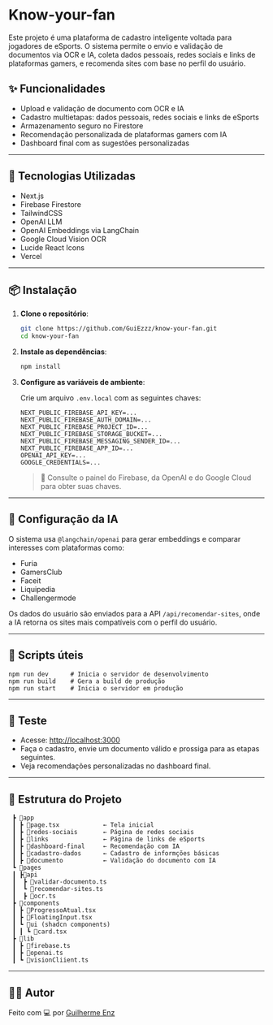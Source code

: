 # Know-your-fan

Este projeto é uma plataforma de cadastro inteligente voltada para jogadores de eSports. O sistema permite o envio e validação de documentos via OCR e IA, coleta dados pessoais, redes sociais e links de plataformas gamers, e recomenda sites com base no perfil do usuário.

## ✨ Funcionalidades

- Upload e validação de documento com OCR e IA  
- Cadastro multietapas: dados pessoais, redes sociais e links de eSports  
- Armazenamento seguro no Firestore  
- Recomendação personalizada de plataformas gamers com IA  
- Dashboard final com as sugestões personalizadas  

---

## 🚀 Tecnologias Utilizadas

- Next.js  
- Firebase Firestore  
- TailwindCSS  
- OpenAI LLM
- OpenAI Embeddings via LangChain  
- Google Cloud Vision OCR
- Lucide React Icons  
- Vercel

---

## 📦 Instalação

1. **Clone o repositório**:  
   ```bash
   git clone https://github.com/GuiEzzz/know-your-fan.git
   cd know-your-fan
   ```

2. **Instale as dependências**:  
   ```bash
   npm install
   ```

3. **Configure as variáveis de ambiente**:  

   Crie um arquivo `.env.local` com as seguintes chaves:

   ```env
   NEXT_PUBLIC_FIREBASE_API_KEY=...
   NEXT_PUBLIC_FIREBASE_AUTH_DOMAIN=...
   NEXT_PUBLIC_FIREBASE_PROJECT_ID=...
   NEXT_PUBLIC_FIREBASE_STORAGE_BUCKET=...
   NEXT_PUBLIC_FIREBASE_MESSAGING_SENDER_ID=...
   NEXT_PUBLIC_FIREBASE_APP_ID=...
   OPENAI_API_KEY=...
   GOOGLE_CREDENTIALS=...
   ```

   > 🔐 Consulte o painel do Firebase, da OpenAI e do Google Cloud para obter suas chaves.

---

## 🧠 Configuração da IA

O sistema usa `@langchain/openai` para gerar embeddings e comparar interesses com plataformas como:  
- Furia
- GamersClub  
- Faceit  
- Liquipedia  
- Challengermode  

Os dados do usuário são enviados para a API `/api/recomendar-sites`, onde a IA retorna os sites mais compatíveis com o perfil do usuário.

---

## 🔄 Scripts úteis

```ba
npm run dev      # Inicia o servidor de desenvolvimento
npm run build    # Gera a build de produção
npm run start    # Inicia o servidor em produção
```

---

## 🧪 Teste

- Acesse: [http://localhost:3000](http://localhost:3000)  
- Faça o cadastro, envie um documento válido e prossiga para as etapas seguintes.  
- Veja recomendações personalizadas no dashboard final.

---

## 📁 Estrutura do Projeto

```📦 src
 ┣ 📂app
 ┃ ┣ 📜page.tsx            ← Tela inicial
 ┃ ┣ 📂redes-sociais       ← Página de redes sociais
 ┃ ┣ 📂links               ← Página de links de eSports
 ┃ ┣ 📂dashboard-final     ← Recomendação com IA
 ┃ ┣ 📂cadastro-dados      ← Cadastro de informções básicas
 ┃ ┣ 📂documento           ← Validação do documento com IA
 ┗ 📂pages
 ┃ ┣📂api
 ┃  ┣ 📜validar-documento.ts
 ┃  ┗ 📜recomendar-sites.ts
 ┃  ┣ 📜ocr.ts
 ┣ 📂components
 ┃ ┣ 📜ProgressoAtual.tsx
 ┃ ┣ 📜FloatingInput.tsx
 ┃ ┗ 📂ui (shadcn components)
 ┃ ┃ ┗ 📜card.tsx
 ┣ 📂lib
 ┃ ┣ 📜firebase.ts
 ┃ ┣ 📜openai.ts
 ┃ ┗ 📜visionCliient.ts
```

---

## 🧑‍💻 Autor

Feito com 💻 por [Guilherme Enz](https://github.com/GuiEzzz)
